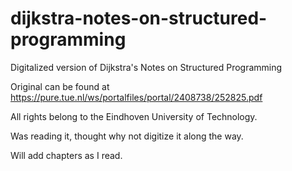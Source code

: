 # dijkstra-notes-on-structured-programming
Digitalized version of Dijkstra's Notes on Structured Programming

Original can be found at https://pure.tue.nl/ws/portalfiles/portal/2408738/252825.pdf

All rights belong to the Eindhoven University of Technology.

Was reading it, thought why not digitize it along the way.

Will add chapters as I read.
